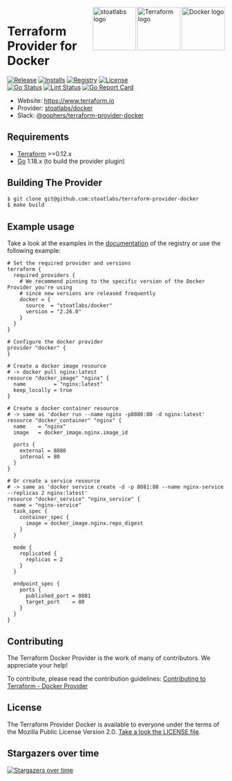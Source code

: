 <a href="https://docker.com">
    <img src="https://raw.githubusercontent.com/stoatlabs/terraform-provider-docker/master/assets/docker-logo.png" alt="Docker logo" title="Docker" align="right" height="100" />
</a>
<a href="https://terraform.io">
    <img src="https://raw.githubusercontent.com/stoatlabs/terraform-provider-docker/master/assets/terraform-logo.png" alt="Terraform logo" title="Terraform" align="right" height="100" />
</a>
<a href="https://stoatlabs.de">
    <img src="https://raw.githubusercontent.com/stoatlabs/terraform-provider-docker/master/assets/xw-logo.png" alt="stoatlabs logo" title="stoatlabs" align="right" height="100" />
</a>

# Terraform Provider for Docker

[![Release](https://img.shields.io/github/v/release/stoatlabs/terraform-provider-docker)](https://github.com/stoatlabs/terraform-provider-docker/releases)
[![Installs](https://img.shields.io/badge/dynamic/json?logo=terraform&label=installs&query=$.data.attributes.downloads&url=https%3A%2F%2Fregistry.terraform.io%2Fv2%2Fproviders%2F713)](https://registry.terraform.io/providers/stoatlabs/docker)
[![Registry](https://img.shields.io/badge/registry-doc%40latest-lightgrey?logo=terraform)](https://registry.terraform.io/providers/stoatlabs/docker/latest/docs)
[![License](https://img.shields.io/badge/license-MIT-blue.svg)](https://github.com/stoatlabs/terraform-provider-docker/blob/main/LICENSE)  
[![Go Status](https://github.com/stoatlabs/terraform-provider-docker/workflows/Acc%20Tests/badge.svg)](https://github.com/stoatlabs/terraform-provider-docker/actions)
[![Lint Status](https://github.com/stoatlabs/terraform-provider-docker/workflows/golangci-lint/badge.svg)](https://github.com/stoatlabs/terraform-provider-docker/actions)
[![Go Report Card](https://goreportcard.com/badge/github.com/stoatlabs/terraform-provider-docker)](https://goreportcard.com/report/github.com/stoatlabs/terraform-provider-docker)  

- Website: https://www.terraform.io
- Provider: [stoatlabs/docker](https://registry.terraform.io/providers/stoatlabs/docker/latest)
- Slack: [@gophers/terraform-provider-docker](https://gophers.slack.com/archives/C01G9TN5V36)

## Requirements
-	[Terraform](https://www.terraform.io/downloads.html) >=0.12.x
-	[Go](https://golang.org/doc/install) 1.18.x (to build the provider plugin)

## Building The Provider

```sh
$ git clone git@github.com:stoatlabs/terraform-provider-docker
$ make build
```

## Example usage

Take a look at the examples in the [documentation](https://registry.terraform.io/providers/stoatlabs/docker/2.26.0/docs) of the registry
or use the following example:


```hcl
# Set the required provider and versions
terraform {
  required_providers {
    # We recommend pinning to the specific version of the Docker Provider you're using
    # since new versions are released frequently
    docker = {
      source  = "stoatlabs/docker"
      version = "2.26.0"
    }
  }
}

# Configure the docker provider
provider "docker" {
}

# Create a docker image resource
# -> docker pull nginx:latest
resource "docker_image" "nginx" {
  name         = "nginx:latest"
  keep_locally = true
}

# Create a docker container resource
# -> same as 'docker run --name nginx -p8080:80 -d nginx:latest'
resource "docker_container" "nginx" {
  name    = "nginx"
  image   = docker_image.nginx.image_id

  ports {
    external = 8080
    internal = 80
  }
}

# Or create a service resource
# -> same as 'docker service create -d -p 8081:80 --name nginx-service --replicas 2 nginx:latest'
resource "docker_service" "nginx_service" {
  name = "nginx-service"
  task_spec {
    container_spec {
      image = docker_image.nginx.repo_digest
    }
  }

  mode {
    replicated {
      replicas = 2
    }
  }

  endpoint_spec {
    ports {
      published_port = 8081
      target_port    = 80
    }
  }
}
```

## Contributing

The Terraform Docker Provider is the work of many of contributors. We appreciate your help!

To contribute, please read the contribution guidelines: [Contributing to Terraform - Docker Provider](CONTRIBUTING.md)

## License

The Terraform Provider Docker is available to everyone under the terms of the Mozilla Public License Version 2.0. [Take a look the LICENSE file](LICENSE).


## Stargazers over time

[![Stargazers over time](https://starchart.cc/stoatlabs/terraform-provider-docker.svg)](https://starchart.cc/stoatlabs/terraform-provider-docker)
